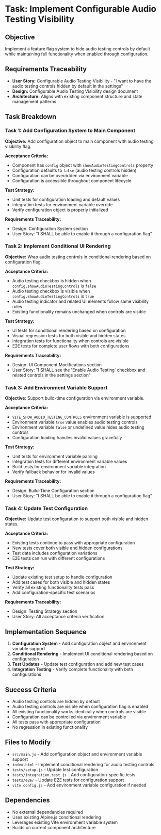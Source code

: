 # Task: Implement Configurable Audio Testing Visibility

## Objective

Implement a feature flag system to hide audio testing controls by default while maintaining full functionality when enabled through configuration.

## Requirements Traceability

- **User Story:** Configurable Audio Testing Visibility - "I want to have the audio testing controls hidden by default in the settings"
- **Design:** Configurable Audio Testing Visibility design document
- **Architecture:** Aligns with existing component structure and state management patterns

## Task Breakdown

### Task 1: Add Configuration System to Main Component

**Objective:** Add configuration object to main component with audio testing visibility flag.

**Acceptance Criteria:**

- Component has `config` object with `showAudioTestingControls` property
- Configuration defaults to `false` (audio testing controls hidden)
- Configuration can be overridden via environment variable
- Configuration is accessible throughout component lifecycle

**Test Strategy:**

- Unit tests for configuration loading and default values
- Integration tests for environment variable override
- Verify configuration object is properly initialized

**Requirements Traceability:**

- Design: Configuration System section
- User Story: "I SHALL be able to enable it through a configuration flag"

### Task 2: Implement Conditional UI Rendering

**Objective:** Wrap audio testing controls in conditional rendering based on configuration flag.

**Acceptance Criteria:**

- Audio testing checkbox is hidden when `config.showAudioTestingControls` is `false`
- Audio testing checkbox is visible when `config.showAudioTestingControls` is `true`
- Audio testing indicator and related UI elements follow same visibility rules
- Existing functionality remains unchanged when controls are visible

**Test Strategy:**

- UI tests for conditional rendering based on configuration
- Visual regression tests for both visible and hidden states
- Integration tests for functionality when controls are visible
- E2E tests for complete user flows with both configurations

**Requirements Traceability:**

- Design: UI Component Modifications section
- User Story: "I SHALL see the 'Enable Audio Testing' checkbox and related controls in the settings section"

### Task 3: Add Environment Variable Support

**Objective:** Support build-time configuration via environment variable.

**Acceptance Criteria:**

- `VITE_SHOW_AUDIO_TESTING_CONTROLS` environment variable is supported
- Environment variable `true` value enables audio testing controls
- Environment variable `false` or undefined value hides audio testing controls
- Configuration loading handles invalid values gracefully

**Test Strategy:**

- Unit tests for environment variable parsing
- Integration tests for different environment variable values
- Build tests for environment variable integration
- Verify fallback behavior for invalid values

**Requirements Traceability:**

- Design: Build-Time Configuration section
- User Story: "I SHALL be able to enable it through a configuration flag"

### Task 4: Update Test Configuration

**Objective:** Update test configuration to support both visible and hidden states.

**Acceptance Criteria:**

- Existing tests continue to pass with appropriate configuration
- New tests cover both visible and hidden configurations
- Test data includes configuration variations
- E2E tests can run with different configurations

**Test Strategy:**

- Update existing test setup to handle configuration
- Add test cases for both visible and hidden states
- Verify all existing functionality tests pass
- Add configuration-specific test scenarios

**Requirements Traceability:**

- Design: Testing Strategy section
- User Story: All acceptance criteria verification

## Implementation Sequence

1. **Configuration System** - Add configuration object and environment variable support
2. **Conditional Rendering** - Implement UI conditional rendering based on configuration
3. **Test Updates** - Update test configuration and add new test cases
4. **Integration Testing** - Verify complete functionality with both configurations

## Success Criteria

- Audio testing controls are hidden by default
- Audio testing controls are visible when configuration flag is enabled
- All existing functionality works identically when controls are visible
- Configuration can be controlled via environment variable
- All tests pass with appropriate configuration
- No regression in existing functionality

## Files to Modify

- `src/main.js` - Add configuration object and environment variable support
- `index.html` - Implement conditional rendering for audio testing controls
- `tests/setup.js` - Update test configuration
- `tests/integration.test.js` - Add configuration-specific tests
- `tests/e2e/` - Update E2E tests for configuration support
- `vite.config.js` - Add environment variable configuration if needed

## Dependencies

- No external dependencies required
- Uses existing Alpine.js conditional rendering
- Leverages existing Vite environment variable system
- Builds on current component architecture
